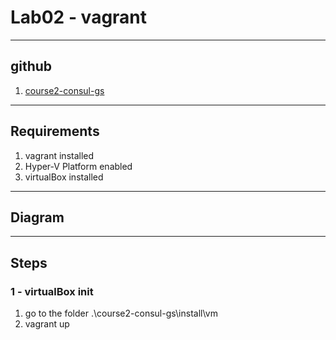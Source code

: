 # Lab02 - vagrant

---

## github
1. [course2-consul-gs](https://github.com/g0t4/course2-consul-gs)

---

## Requirements
1. vagrant installed
2. Hyper-V Platform enabled
3. virtualBox installed

---

## Diagram

---

## Steps
### 1 - virtualBox init
1. go to the folder .\course2-consul-gs\install\vm
2. vagrant up

